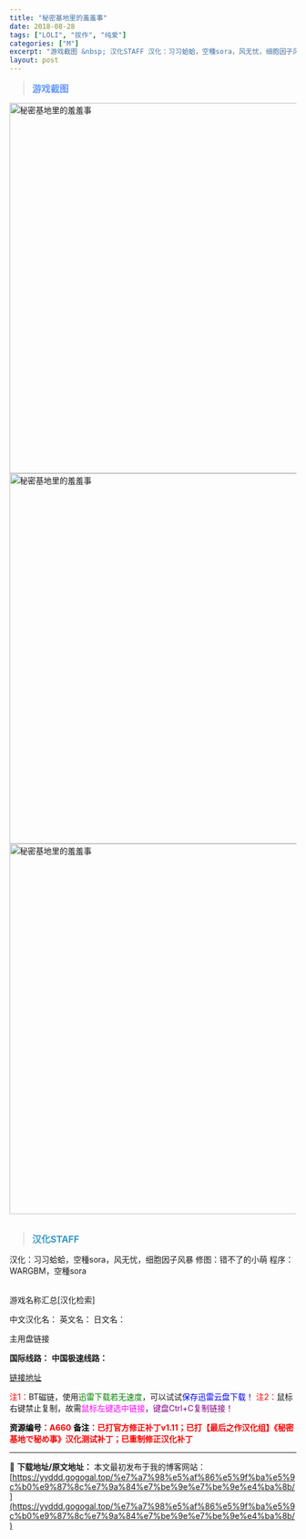 ```yaml
---
title: "秘密基地里的羞羞事"
date: 2018-08-28
tags: ["LOLI", "拔作", "纯爱"]
categories: ["M"]
excerpt: "游戏截图 &nbsp; 汉化STAFF 汉化：习习蛤蛤，空種sora，风无忧，细胞因子风暴 修图：错不了的小萌 程序：WARGBM，空種sora &nbsp; 游戏名称汇总[汉化检索] 中文汉化名： 英文名： 日文名： 主用盘链接 国际线路： 中国极速线路： 链接地址 注1：BT磁链，使用迅雷下载若&hellip;"
layout: post
---
```


<div>
<blockquote><b><span style="font-size: 12pt; color: #6699ff;">游戏截图</span></b></blockquote>
<div><img title="点击放大" src="https://yyddd.gogogal.top/wp-content/uploads/2025/04/20250430_6811eb57883e7.webp" alt="秘密基地里的羞羞事" width="650" /></div>
<div><img title="点击放大" src="https://yyddd.gogogal.top/wp-content/uploads/2025/04/20250430_6811eb59593ca.webp" alt="秘密基地里的羞羞事" width="650" /></div>
<div><img title="点击放大" src="https://yyddd.gogogal.top/wp-content/uploads/2025/04/20250430_6811eb5b0a2d7.webp" alt="秘密基地里的羞羞事" width="650" /></div>
&nbsp;
<blockquote><b><span style="font-size: 12pt; color: #3399cc;">汉化STAFF</span></b></blockquote>
<div>汉化：习习蛤蛤，空種sora，风无忧，细胞因子风暴
修图：错不了的小萌
程序：WARGBM，空種sora</div>
&nbsp;

游戏名称汇总[汉化检索]

中文汉化名：
英文名：
日文名：
</div>
<div class="panel panel-primary">
<div class="panel-heading">主用盘链接</div>
<div class="panel-body">

<b>国际线路：</b>
<b>中国极速线路：</b>

<!--wechatfans start-->

<a href="https://pan.xunlei.com/s/VORpEjKSOPi6qKjezsmTRSNLA1?pwd=efjq#">链接地址</a>

<!--wechatfans end-->
<span style="color: #ff0000;">注1：</span>BT磁链，使用<span style="color: #008000;">迅雷下载若无速度</span>，可以试试<span style="color: #0000ff;">保存迅雷云盘下载！</span>
<span style="color: #ff0000;">注2：</span>鼠标右键禁止复制，故需<span style="color: #ff00ff;">鼠标左键选中链接</span>，<span style="color: #800080;">键盘Ctrl+C复制链接！</span>

</div>
<div class="panel-footer"><span style="color: #ff0000;"><b><span style="color: #000000;">资源编号</span>：A660</b></span>
<span style="color: #ff0000;"><b><span style="color: #000000;">备注</span>：已打官方修正补丁v1.11；已打【最后之作汉化组】《秘密基地で秘め事》汉化测试补丁；已重制修正汉化补丁</b></span></div>
</div>

---
📖 **下载地址/原文地址：** 本文最初发布于我的博客网站：[https://yyddd.gogogal.top/%e7%a7%98%e5%af%86%e5%9f%ba%e5%9c%b0%e9%87%8c%e7%9a%84%e7%be%9e%e7%be%9e%e4%ba%8b/](https://yyddd.gogogal.top/%e7%a7%98%e5%af%86%e5%9f%ba%e5%9c%b0%e9%87%8c%e7%9a%84%e7%be%9e%e7%be%9e%e4%ba%8b/)

